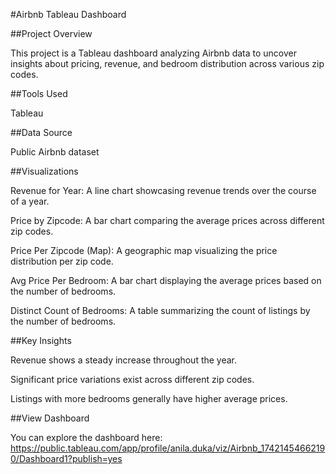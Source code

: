 #Airbnb Tableau Dashboard

##Project Overview

This project is a Tableau dashboard analyzing Airbnb data to uncover insights about pricing, revenue, and bedroom distribution across various zip codes.

##Tools Used

Tableau

##Data Source

Public Airbnb dataset

##Visualizations

Revenue for Year: A line chart showcasing revenue trends over the course of a year.

Price by Zipcode: A bar chart comparing the average prices across different zip codes.

Price Per Zipcode (Map): A geographic map visualizing the price distribution per zip code.

Avg Price Per Bedroom: A bar chart displaying the average prices based on the number of bedrooms.

Distinct Count of Bedrooms: A table summarizing the count of listings by the number of bedrooms.

##Key Insights

Revenue shows a steady increase throughout the year.

Significant price variations exist across different zip codes.

Listings with more bedrooms generally have higher average prices.

##View Dashboard

You can explore the dashboard here: https://public.tableau.com/app/profile/anila.duka/viz/Airbnb_17421454662190/Dashboard1?publish=yes
